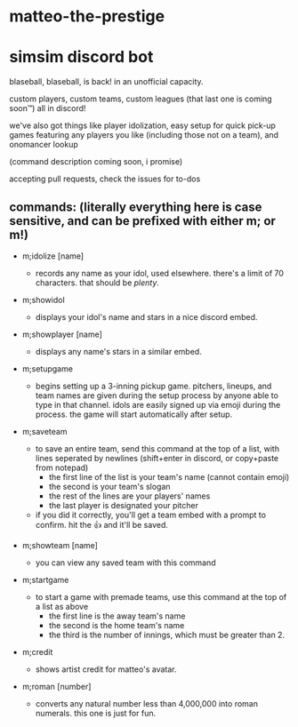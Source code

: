 # matteo-the-prestige
# simsim discord bot

blaseball, blaseball, is back! in an unofficial capacity.

custom players, custom teams, custom leagues (that last one is coming soon™) all in discord! 



we've also got things like player  idolization, easy setup for quick pick-up games featuring any players you like (including those not on a team), and onomancer lookup

(command description coming soon, i promise)

accepting pull requests, check the issues for to-dos

## commands: (literally everything here is case sensitive, and can be prefixed with either m; or m!)

- m;idolize [name]
  - records any name as your idol, used elsewhere. there's a limit of 70 characters. that should be *plenty*. 
  
- m;showidol 
  - displays your idol's name and stars in a nice discord embed.
  
- m;showplayer [name]
  - displays any name's stars in a similar embed.
  
- m;setupgame
  - begins setting up a 3-inning pickup game. pitchers, lineups, and team names are given during the setup process by anyone able to type in that channel. idols are easily signed up via emoji during the process. the game will start automatically after setup.
  
- m;saveteam
  - to save an entire team, send this command at the top of a list, with lines seperated by newlines (shift+enter in discord, or copy+paste from notepad)
    - the first line of the list is your team's name (cannot contain emoji)
    - the second is your team's slogan
    - the rest of the lines are your players' names
    - the last player is designated your pitcher
  - if you did it correctly, you'll get a team embed with a prompt to confirm. hit the 👍 and it'll be saved.

- m;showteam [name]
  - you can view any saved team with this command

- m;startgame
  - to start a game with premade teams, use this command at the top of a list as above
    - the first line is the away team's name
    - the second is the home team's name
    - the third is the number of innings, which must be greater than 2.
    
- m;credit
  - shows artist credit for matteo's avatar.
  
- m;roman [number]
  - converts any natural number less than 4,000,000 into roman numerals. this one is just for fun.
